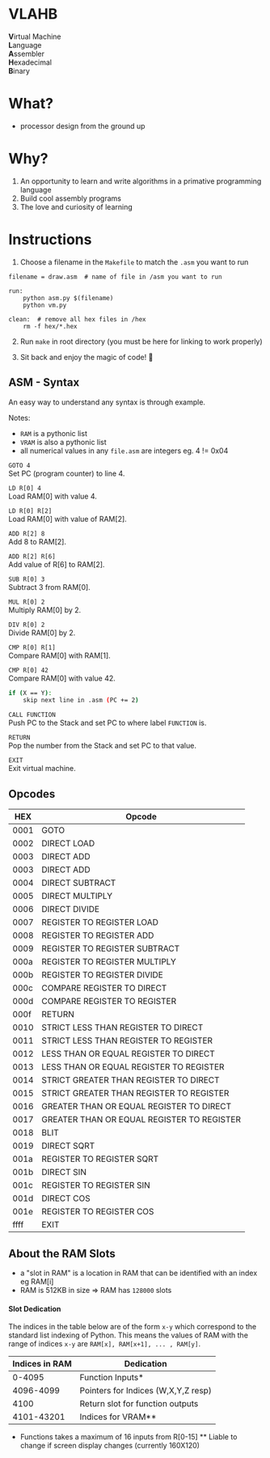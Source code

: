# VLAHB
**V**irtual Machine <br>
**L**anguage <br>
**A**ssembler <br>
**H**exadecimal <br>
**B**inary <br>

# What?
- processor design from the ground up

# Why?

1. An opportunity to learn and write algorithms in a primative programming language
2. Build cool assembly programs
3. The love and curiosity of learning

# Instructions
1. Choose a filename in the `Makefile` to match the `.asm` you want to run

```
filename = draw.asm  # name of file in /asm you want to run

run:
	python asm.py $(filename)
	python vm.py

clean:  # remove all hex files in /hex
	rm -f hex/*.hex

```

2. Run `make` in root directory (you must be here for linking to work properly)

3. Sit back and enjoy the magic of code! :tada: 

## ASM - Syntax
An easy way to understand any syntax is through example.

Notes:
- `RAM` is a pythonic list
- `VRAM` is also a pythonic list
- all numerical values in any `file.asm` are integers eg. 4 != 0x04

`GOTO 4`<br>
Set PC (program counter) to line 4.

`LD R[0] 4`<br>
Load RAM[0] with value 4.

`LD R[0] R[2]`<br>
Load RAM[0] with value of RAM[2].

`ADD R[2] 8`<br>
Add 8 to RAM[2].

`ADD R[2] R[6]`<br>
Add value of R[6] to RAM[2].

`SUB R[0] 3`<br>
Subtract 3 from RAM[0].

`MUL R[0] 2`<br>
Multiply RAM[0] by 2.

`DIV R[0] 2`<br>
Divide RAM[0] by 2.

`CMP R[0] R[1]`<br>
Compare RAM[0] with RAM[1].

`CMP R[0] 42`<br>
Compare RAM[0] with value 42.

```bash
if (X == Y):
    skip next line in .asm (PC += 2)
```

`CALL FUNCTION`<br>
Push PC to the Stack and set PC to where label `FUNCTION` is.

`RETURN`<br>
Pop the number from the Stack and set PC to that value.

`EXIT`<br>
Exit virtual machine.


## Opcodes

| HEX  | Opcode         |
| ---- |----------------|
| 0001   | GOTO  |
| 0002   | DIRECT LOAD |
| 0003   | DIRECT ADD |
| 0003   | DIRECT ADD |
| 0004   | DIRECT SUBTRACT |
| 0005   | DIRECT MULTIPLY |
| 0006   | DIRECT DIVIDE |
| 0007   | REGISTER TO REGISTER LOAD  |
| 0008   | REGISTER TO REGISTER ADD  |
| 0009   | REGISTER TO REGISTER SUBTRACT  |
| 000a   | REGISTER TO REGISTER MULTIPLY  |
| 000b   | REGISTER TO REGISTER DIVIDE  |
| 000c   | COMPARE REGISTER TO DIRECT  |
| 000d   | COMPARE REGISTER TO REGISTER  |
| 000f   | RETURN  |
| 0010   | STRICT LESS THAN REGISTER TO DIRECT  |
| 0011   | STRICT LESS THAN REGISTER TO REGISTER  |
| 0012   | LESS THAN OR EQUAL REGISTER TO DIRECT  |
| 0013   | LESS THAN OR EQUAL REGISTER TO REGISTER  |
| 0014   | STRICT GREATER THAN REGISTER TO DIRECT  |
| 0015   | STRICT GREATER THAN REGISTER TO REGISTER  |
| 0016   | GREATER THAN OR EQUAL REGISTER TO DIRECT  |
| 0017   | GREATER THAN OR EQUAL REGISTER TO REGISTER  |
| 0018   | BLIT  |
| 0019   | DIRECT SQRT  |
| 001a   | REGISTER TO REGISTER SQRT  |
| 001b   | DIRECT SIN  |
| 001c   | REGISTER TO REGISTER SIN  |
| 001d   | DIRECT COS  |
| 001e   | REGISTER TO REGISTER COS  |
| ffff | EXIT  |


## About the RAM Slots

- a "slot in RAM" is a location in RAM that can be identified with an index eg RAM[i]
- RAM is 512KB in size => RAM has `128000` slots

#### Slot Dedication

The indices in the table below are of the form `x-y` which correspond to the standard list indexing of Python. This means the values of RAM with the range of indices `x-y` are `RAM[x], RAM[x+1], ... , RAM[y]`.

| Indices in RAM  | Dedication |
| ------------- |----------------|
| 0-4095  | Function Inputs*  |
| 4096-4099  | Pointers for Indices (W,X,Y,Z resp)  |
| 4100    | Return slot for function outputs |
| 4101-43201 | Indices for VRAM** |

* Functions takes a maximum of 16 inputs from R[0-15]
** Liable to change if screen display changes (currently 160X120)
